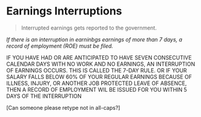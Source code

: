 # Earnings Interruptions

> Interrupted earnings gets reported to the government.

*If there is an interruption in earninbgs earnings of more than 7 days, a record of employment (ROE) must be filed.*

IF YOU HAVE HAD OR ARE ANTICIPATED TO HAVE SEVEN CONSECUTIVE CALENDAR DAYS WITH NO WORK AND NO EARNINGS, AN INTERRUPTION OF EARNINGS OCCURS. THIS IS CALLED THE 7-DAY RULE. OR IF YOUR SALARY FALLS BELOW 60% OF YOUR REGULAR EARNINGS BECAUSE OF ILLNESS, INJURY, OR ANOTHER JOB PROTECTED LEAVE OF ABSENCE, THEN A RECORD OF EMPLOYMENT WIL BE ISSUED FOR YOU WITHIN 5 DAYS OF THE INTERRUPTION

[Can someone please retype not in all-caps?]